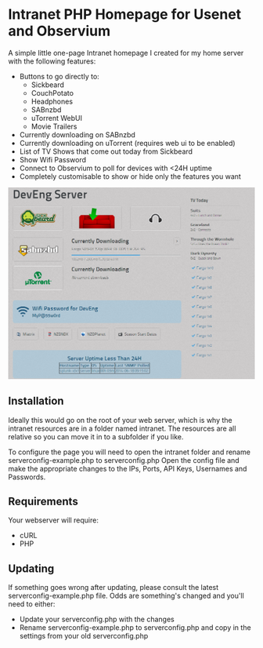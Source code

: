 Intranet PHP Homepage for Usenet and Observium
====

A simple little one-page Intranet homepage I created for my home server with the following features:

* Buttons to go directly to:
	* Sickbeard
	* CouchPotato
	* Headphones
	* SABnzbd
	* uTorrent WebUI
	* Movie Trailers
* Currently downloading on SABnzbd
* Currently downloading on uTorrent (requires web ui to be enabled)
* List of TV Shows that come out today from Sickbeard
* Show Wifi Password
* Connect to Observium to poll for devices with <24H uptime
* Completely customisable to show or hide only the features you want

![screenshot](https://raw.githubusercontent.com/DeviantEng/intranet/master/intranet/screenshots/screen1.png)

## Installation

Ideally this would go on the root of your web server, which is why the intranet resources are in a folder named intranet. The resources are all relative so you can move it in to a subfolder if you like.

To configure the page you will need to open the intranet folder and rename serverconfig-example.php to serverconfig.php
Open the config file and make the appropriate changes to the IPs, Ports, API Keys, Usernames and Passwords.

## Requirements

Your webserver will require:

* cURL 
* PHP 

## Updating

If something goes wrong after updating, please consult the latest serverconfig-example.php file. Odds are something's changed and you'll need to either:

* Update your serverconfig.php with the changes  
* Rename serverconfig-example.php to serverconfig.php and copy in the settings from your old serverconfig.php  
